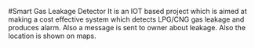 #Smart Gas Leakage Detector
It is an IOT based project which is aimed at making a cost effective system which detects LPG/CNG gas leakage and produces alarm. Also a message is sent to owner about leakage. Also the location is shown on maps.
